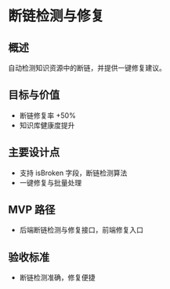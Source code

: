 # 断链检测与修复

## 概述

自动检测知识资源中的断链，并提供一键修复建议。

## 目标与价值

- 断链修复率 +50%
- 知识库健康度提升

## 主要设计点

- 支持 isBroken 字段，断链检测算法
- 一键修复与批量处理

## MVP 路径

- 后端断链检测与修复接口，前端修复入口

## 验收标准

- 断链检测准确，修复便捷
